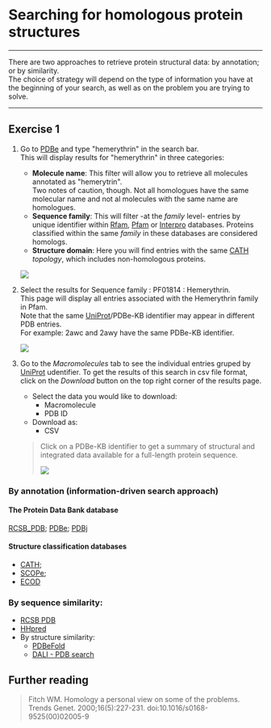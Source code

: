 # Searching for homologous protein structures
_____
There are two approaches to retrieve protein structural data: by annotation; or by similarity.  
The choice of strategy will depend on the type of information you have at the beginning of 
your search, as well as on the problem you are trying to solve.

_____
## Exercise 1

1. Go to [PDBe](https://www.ebi.ac.uk/pdbe/) and type "hemerythrin" in the search bar. \
   This will display results for "hemerythrin" in three categories: 
   - **Molecule name**: 
     This filter will allow you to retrieve all molecules annotated as "hemerytrin". \
     Two notes of caution, though. Not all homologues have the same molecular name and not al molecules with the same name are homologues.
   - **Sequence family**:
     This will filter -at the *family* level- entries by unique identifier within [Rfam](https://rfam.xfam.org/), [Pfam](https://pfam.xfam.org/) or [Interpro](https://www.ebi.ac.uk/interpro/) databases. Proteins classified within the same *family* in these databases are considered homologs.
   - **Structure domain**:
     Here you will find entries with the same [CATH](https://www.cathdb.info/) *topology*, which includes non-homologous proteins.

   ![](https://github.com/Claualvarez/ECCB2020/blob/master/Figures/Hemerythrin_seq_fam_searchPDBe.png)

2. Select the results for Sequence family : PF01814 : Hemerythrin. \
   This page will display all entries associated with the Hemerythrin family in Pfam. \
   Note that the same [UniProt](https://www.uniprot.org/)/PDBe-KB identifier may appear in different PDB entries. \
   For example: 2awc and 2awy have the same PDBe-KB identifier. 

   ![](https://github.com/Claualvarez/ECCB2020/blob/master/Figures/Hemerythrin_entries_per_prot.png)

3. Go to the *Macromolecules* tab to see the individual entries gruped by [UniProt](https://www.uniprot.org/) udentifier. 
   To get the results of this search in csv file format, click on the *Download* button on the top right corner of the results page. 
   - Select the data you would like to download:
     - Macromolecule
     - PDB ID
   - Download as:
     - CSV

   > Click on a PDBe-KB identifier to get a summary of structural and integrated data available for a full-length protein sequence.
   > 
   > ![](https://github.com/Claualvarez/ECCB2020/blob/master/Figures/PDBeKB.png)
   >

### By annotation (information-driven search approach) 
#### The Protein Data Bank database
[RCSB_PDB](https://www.rcsb.org/); [PDBe](https://www.ebi.ac.uk/pdbe/); [PDBj](https://pdbj.org/)
#### Structure classification databases
- [CATH](https://www.cathdb.info/); 
- [SCOPe](https://scop.berkeley.edu/); 
- [ECOD](http://prodata.swmed.edu/ecod/)

### By sequence similarity: 
  - [RCSB PDB](https://www.rcsb.org/) 
  - [HHpred](https://toolkit.tuebingen.mpg.de/tools/hhpred)
- By structure similarity: 
  - [PDBeFold](https://www.ebi.ac.uk/msd-srv/ssm/) 
  - [DALI - PDB search](http://ekhidna2.biocenter.helsinki.fi/dali/)

## Further reading
> Fitch WM. Homology a personal view on some of the problems.  
Trends Genet. 2000;16(5):227-231. doi:10.1016/s0168-9525(00)02005-9
